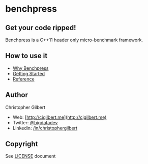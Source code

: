 # benchpress

## Get your code ripped!

Benchpress is a C++11 header only micro-benchmark framework.

## How to use it

- [Why Benchpress](docs/why.md)
- [Getting Started](docs/getting_started.md)
- [Reference](docs/reference.md)

## Author

Christopher Gilbert

* Web: [http://cjgilbert.me](http://cjgilbert.me)
* Twitter: [@bigdatadev](https://twitter.com/bigdatadev)
* Linkedin: [/in/christophergilbert](https://www.linkedin.com/in/christophergilbert)

## Copyright

See [LICENSE](LICENSE) document